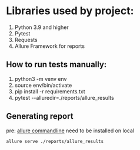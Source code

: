 # Libraries used by project:

1. Python 3.9 and higher
2. Pytest
3. Requests
4. Allure Framework for reports

## How to run tests manually:

1. python3 -m venv env
2. source env/bin/activate
3. pip install -r requirements.txt
4. pytest --alluredir=./reports/allure_results

## Generating report

pre:
[allure commandline](https://docs.qameta.io/allure-report/#_installing_a_commandline) need to be installed on local

```
allure serve ./reports/allure_results
```
